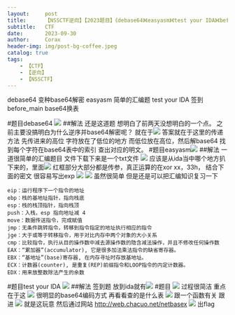 ```yaml
---
layout:     post
title:      【NSSCTF逆向】【2023题目】《debase64》《easyasm》《test your IDA》《before_main》
subtitle:   CTF
date:       2023-09-30
author:     Corax
header-img: img/post-bg-coffee.jpeg
catalog: true
tags:
    - 【CTF】
    - 【逆向】
    - 【NSSCTF】
---
```


debase64 变种base64解密
easyasm 简单的汇编题
test your IDA 签到
before_main base64换表

#题目debase64
![](https://typora-1321221957.cos.ap-shanghai.myqcloud.com/image1/202311020138249.png)
##解法
还是这道题
想明白了前两天没想明白的一个点。
之前主要没搞明白为什么逆序并base64解密呢？
就在于![](https://typora-1321221957.cos.ap-shanghai.myqcloud.com/image1/202311020138250.png)
答案就在于这里的传递方法
先传进来的高位 字符放在了低位的地方
而低位放在高位，然后解base64 找到每个字符在base64表中的索引 查出对应的明文。
#题目easyasm![](https://typora-1321221957.cos.ap-shanghai.myqcloud.com/image1/202311020138251.png)
##解法
一道很简单的汇编题目
文件下载下来是一个txt文件
![](https://typora-1321221957.cos.ap-shanghai.myqcloud.com/image1/202311020138252.png)
应该是从ida当中哪个地方扒下来的，里面![](https://typora-1321221957.cos.ap-shanghai.myqcloud.com/image1/202311020138253.png)
红框部分大部分都是传参，真正运算的在xor xx，33h，
结合下面的密文 很容易写出exp
![](https://typora-1321221957.cos.ap-shanghai.myqcloud.com/image1/202311020138254.png)
![](https://typora-1321221957.cos.ap-shanghai.myqcloud.com/image1/202311020138255.png)
虽然很简单 但是还是可以把汇编知识复习一下
```
eip：运行程序下一个指令的地址
ebp：栈的基地址指针，指向栈底
esp：栈的栈顶指针，指向栈顶
push：入栈，esp 指向地址减 4
move：数据传送指令，完成赋值
jmp：无条件跳转指令，转移到指令指定的地址执行相应的指令
jge：大于或等于转移指令，用于对比内存中两个对象的大小关系
cmp：比较指令，执行从目的操作数中减去源操作数的隐含减法操作，并且不修改任何操作数
EAX：“累加器”(accumulator), 它是很多加法乘法指令的缺省寄存器。
EBX：“基地址”(base)寄存器, 在内存寻址时存放基地址。
ECX：计数器(counter), 是重复(REP)前缀指令和LOOP指令的内定计数器。
EDX：用来放整数除法产生的余数
```
#题目test your IDA
![](https://typora-1321221957.cos.ap-shanghai.myqcloud.com/image1/202311020138256.png)
##解法
签到题 放到ida就有![](https://typora-1321221957.cos.ap-shanghai.myqcloud.com/image1/202311020138257.png)
#题目
![](https://typora-1321221957.cos.ap-shanghai.myqcloud.com/image1/202311020138258.png)
过程很简洁 重点在于这
![](https://typora-1321221957.cos.ap-shanghai.myqcloud.com/image1/202311020138259.png)
很明显的base64编码方式
再看看查的是什么表
![](https://typora-1321221957.cos.ap-shanghai.myqcloud.com/image1/202311020138260.png)
跟一个函数有关
跟进
![](https://typora-1321221957.cos.ap-shanghai.myqcloud.com/image1/202311020138261.png)
就是这玩意
然后通过网站
http://web.chacuo.net/netbasex
![](https://typora-1321221957.cos.ap-shanghai.myqcloud.com/image1/202311020138262.png)
出flag

